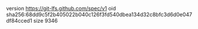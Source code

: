 version https://git-lfs.github.com/spec/v1
oid sha256:68dd9c5f2b405022b040c126f3fd540dbea134d32c8bfc3d6d0e047df84cced1
size 9346

